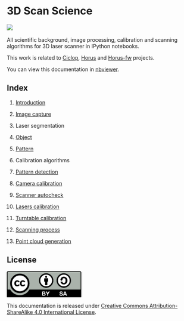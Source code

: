 # 3D Scan Science

![][3d-scan-science]

All scientific background, image processing, calibration and scanning algorithms for 3D laser scanner in IPython notebooks.

This work is related to [Ciclop](https://github.com/bqlabs/ciclop), [Horus](https://github.com/bqlabs/horus) and [Horus-fw](https://github.com/bqlabs/horus-fw) projects.

You can view this documentation in [nbviewer](http://nbviewer.ipython.org/github/Jesus89/3DScanScience/tree/master/notebooks/).

## Index

 1. [Introduction](http://nbviewer.ipython.org/github/Jesus89/3DScanScience/blob/master/notebooks/1.%20Introduction.ipynb)

 2. [Image capture](http://nbviewer.ipython.org/github/Jesus89/3DScanScience/blob/master/notebooks/2.%20Image%20capture.ipynb)

 3. Laser segmentation

  1. [Object](http://nbviewer.ipython.org/github/Jesus89/3DScanScience/blob/master/notebooks/3.1.%20Laser%20segmentation.ipynb)

  2. [Pattern](http://nbviewer.ipython.org/github/Jesus89/3DScanScience/blob/master/notebooks/3.2.%20Laser%20segmentation%20in%20pattern.ipynb)

 4. Calibration algorithms

  1. [Pattern detection](http://nbviewer.ipython.org/github/Jesus89/3DScanScience/blob/master/notebooks/4.1.%20Pattern%20detection.ipynb)

  2. [Camera calibration](http://nbviewer.ipython.org/github/Jesus89/3DScanScience/blob/master/notebooks/4.2.%20Camera%20calibration.ipynb)

  3. [Scanner autocheck](http://nbviewer.ipython.org/github/Jesus89/3DScanScience/blob/master/notebooks/4.3.%20Scanner%20autocheck.ipynb)

  4. [Lasers calibration](http://nbviewer.ipython.org/github/Jesus89/3DScanScience/blob/master/notebooks/4.4.%20Laser%20calibration.ipynb)

  5. [Turntable calibration](http://nbviewer.ipython.org/github/Jesus89/3DScanScience/blob/master/notebooks/4.5.%20Turntable%20calibration.ipynb)

 5. [Scanning process](http://nbviewer.ipython.org/github/Jesus89/3DScanScience/blob/master/notebooks/5.%20Scanning%20process.ipynb)

 6. [Point cloud generation](http://nbviewer.ipython.org/github/Jesus89/3DScanScience/blob/master/notebooks/6.%20Point%20cloud%20generation.ipynb)

## License

<img src="./images/by-sa.png" width="200" align = "center">

This documentation is released under [Creative Commons Attribution-ShareAlike 4.0 International License](http://creativecommons.org/licenses/by-sa/4.0/).

[3d-scan-science]: /notebooks/images/3DScanScience.jpg
